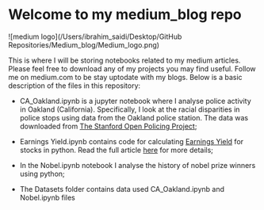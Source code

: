 # Welcome to my medium_blog repo

![medium logo](/Users/ibrahim_saidi/Desktop/GitHub Repositories/Medium_blog/Medium_logo.png)

This is where I will be storing notebooks related to my medium articles. Please feel free to download any of my projects you may find useful. Follow me on medium.com to be stay uptodate with my blogs. Below is a basic description of the files in this repository:

* CA_Oakland.ipynb is a jupyter notebook where I analyse police activity in Oakland (California). Specifically, I look at the racial disparities in police stops using data from the Oakland police station. The data was downloaded from [The Stanford Open Policing Project](https://openpolicing.stanford.edu/data/);

* Earnings Yield.ipynb contains code for calculating [Earnings Yield](https://www.investopedia.com/terms/e/earningsyield.asp#:~:text=The%20earnings%20yield%20refers%20to,a%20company%20earned%20per%20share.) for stocks in python. Read the full article [here](https://medium.com/datadriveninvestor/calculating-the-earnings-yield-for-stocks-using-python-2310644d1766) for more details;

* In the Nobel.ipynb notebook I analyse the history of nobel prize winners using python;

* The Datasets folder contains data used CA_Oakland.ipynb and Nobel.ipynb files




